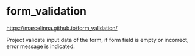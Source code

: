 # form_validation

https://marcelinna.github.io/form_validation/

Project validate input data of the form, if form field is empty or incorrect, error message is indicated.
